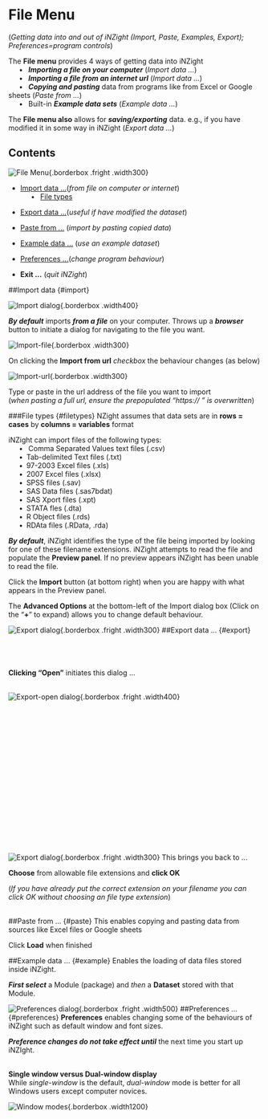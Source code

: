 # File Menu
(_Getting data into and out of iNZight (Import, Paste, Examples, Export); Preferences=program controls_)

The __File menu__ provides 4 ways of getting data into iNZight<br> 
   &emsp;&ensp;&bull;&ensp; ___Importing a file on your computer___ (_Import data …_)<br> 
   &emsp;&ensp;&bull;&ensp; ___Importing a file from an internet url___ (_Import data …_)<br> 
   &emsp;&ensp;&bull;&ensp; ___Copying and pasting___ data from programs like from Excel or Google sheets (_Paste from …_)<br> 
   &emsp;&ensp;&bull;&ensp; Built-in ___Example data sets___ (_Example data …_)

The __File menu also__ allows for ___saving/exporting___ data. e.g., if you have modified it in some way in iNZight  (_Export data …_)

## Contents

![File Menu](../../img/user_guides/file/1_file_menu.png){.borderbox .fright .width300}
* [Import data ...](#import)(_from file on computer or internet_)  
    &emsp;&ensp;&bull;&ensp; [File types](#filetypes)

* [Export data ...](#export)(_useful if have modified the dataset_)
* [Paste from ...](#paste) (_import by pasting copied data_)
* [Example data ...](#example) (_use an example dataset_)

* [Preferences ...](#preferences)(_change program behaviour_)
* __Exit ...__ (_quit iNZight_)


##Import data {#import}

![Import dialog](../../img/user_guides/file/2_import.png){.borderbox .width400}

___By default___ imports ___from a file___ on your computer. Throws up a ___browser___ button to initiate a dialog for navigating to the file you want.

![Import-file](../../img/user_guides/file/3_import-file.png){.borderbox .width300}

On clicking the __Import from url__ _checkbox_ the behaviour changes (as below)

![Import-url](../../img/user_guides/file/4_import-url.png){.borderbox .width300}

Type or paste in the url address of the file you want to import<br>
(_when pasting a full url, ensure the prepopulated “https:// ” is overwritten_)


###File types {#filetypes}
NZight assumes that data sets are in __rows = cases__ by __columns = variables__ format

iNZight can import files of the following types:<br> 
   &emsp;&ensp;&bull;&ensp; Comma Separated Values text files (.csv)<br>
   &emsp;&ensp;&bull;&ensp;Tab-delimited Text files (.txt)<br>
   &emsp;&ensp;&bull;&ensp;97-2003 Excel files (.xls)<br>
   &emsp;&ensp;&bull;&ensp;2007 Excel files (.xlsx)<br>
   &emsp;&ensp;&bull;&ensp;SPSS files (.sav)<br>
   &emsp;&ensp;&bull;&ensp;SAS Data files (.sas7bdat)<br>
   &emsp;&ensp;&bull;&ensp;SAS Xport files (.xpt)<br>
   &emsp;&ensp;&bull;&ensp;STATA fles (.dta)<br>
   &emsp;&ensp;&bull;&ensp;R Object files (.rds)<br>
   &emsp;&ensp;&bull;&ensp;RDAta files (.RData, .rda)<br>

___By default___, iNZight identifies the type of the file being imported by looking for one of these filename extensions. iNZight attempts to read the file and populate the __Preview panel__. If no preview appears iNZight has been unable to read the file.

Click the __Import__ button (at bottom right) when you are happy with what appears in the Preview panel.

The __Advanced Options__ at the bottom-left of the Import dialog box (Click on the “__+__” to expand) allows you to change default behaviour.


![Export dialog](../../img/user_guides/file/5_export.png){.borderbox .fright .width300}
##Export data ... {#export}
<br><br><br><br><br>
__Clicking “Open”__ initiates this dialog ...
<br><br>

![Export-open dialog](../../img/user_guides/file/6_export-open.png){.borderbox .fright .width400}
<br><br><br><br><br><br><br><br><br><br><br><br><br><br><br><br><br><br>

![Export dialog](../../img/user_guides/file/5_export-OK.png){.borderbox .fright .width300}
This brings you back to ...

__Choose__ from allowable file extensions and __click OK__

(_If you have already put the correct extension on your filename you can click OK without choosing an file type extension_)
<br><br>


##Paste from ... {#paste}
This enables copying and pasting data from sources like Excel files or Google sheets 

Click __Load__ when finished


##Example data ... {#example}
Enables the loading of data files stored inside iNZight.

___First select___ a Module (package) and _then_ a __Dataset__ stored with that Module. 


![Preferences dialog](../../img/user_guides/file/7_preferences.png){.borderbox .fright .width500}
##Preferences ... {#preferences}
__Preferences__ enables changing some of the behaviours of iNZight such as default window and font sizes.

___Preference changes do not take effect until___ the next time you start up iNZIght.
<br><br>

__Single window versus Dual-window display__<br>
While _single-window_ is the default, _dual-window_ mode is better for all Windows users except computer novices.

![Window modes](../../img/user_guides/file/8_window-modes.png){.borderbox .width1200}











